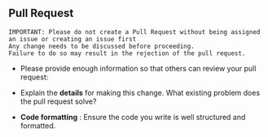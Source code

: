 ## Pull Request

```
IMPORTANT: Please do not create a Pull Request without being assigned an issue or creating an issue first
Any change needs to be discussed before proceeding. 
Failure to do so may result in the rejection of the pull request.
```

- Please provide enough information so that others can review your pull request:

<!-- You can skip this if you're fixing a typo or adding an app to the Showcase. -->

- Explain the **details** for making this change. What existing problem does the pull request solve?

<!-- Example: When "Adding a function to do X", explain why it is necessary to have a way to do X. -->

<!-- Make sure tests pass on both Travis and Circle CI. -->

- **Code formatting** : Ensure the code you write is well structured and formatted.
